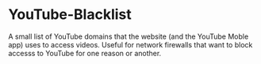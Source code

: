 # YouTube-Blacklist
A small list of YouTube domains that the website (and the YouTube Moble app) uses to access videos. 
Useful for network firewalls that want to block accesss to YouTube for one reason or another.
